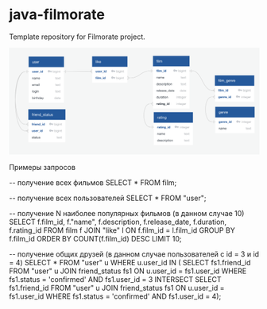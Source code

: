 # java-filmorate
Template repository for Filmorate project.

![Database schema](/schema.png)

Примеры запросов

-- получение всех фильмов
SELECT *
FROM film;

-- получение всех пользователей
SELECT *
FROM "user";

-- получение N наиболее популярных фильмов (в данном случае 10)
SELECT f.film_id,
f."name",
f.description,
f.release_date,
f.duration,
f.rating_id
FROM film f
JOIN "like" l ON f.film_id = l.film_id
GROUP BY f.film_id
ORDER BY COUNT(f.film_id) DESC
LIMIT 10;

-- получение общих друзей (в данном случае пользователей с id = 3 и id = 4)
SELECT *
FROM "user" u
WHERE u.user_id IN (
	SELECT fs1.friend_id
	FROM "user" u
	JOIN friend_status fs1 ON u.user_id = fs1.user_id
	WHERE fs1.status = 'confirmed' AND fs1.user_id = 3
	INTERSECT
	SELECT fs1.friend_id
	FROM "user" u
	JOIN friend_status fs1 ON u.user_id = fs1.user_id
	WHERE fs1.status = 'confirmed' AND fs1.user_id = 4);
